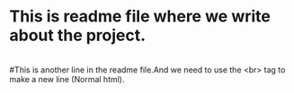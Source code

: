 # This is readme file where we write about the project.
<br>
#This is another line in the readme file.And we need to use the &lt;br> tag to make a new line (Normal html).